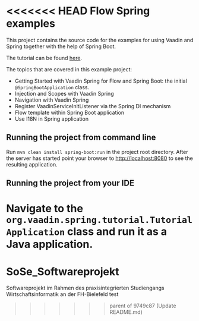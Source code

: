 <<<<<<< HEAD
Flow Spring examples
======================

This project contains the source code for the examples for using Vaadin and Spring together with the help of Spring Boot.

The tutorial can be found [here](https://vaadin.com/docs/v14/flow/spring/tutorial-spring-basic.html).

The topics that are covered in this example project:
* Getting Started with Vaadin Spring for Flow and Spring Boot: the initial `@SpringBootApplication` class.
* Injection and Scopes with Vaadin Spring
* Navigation with Vaadin Spring
* Register VaadinServiceInitListener via the Spring DI mechanism
* Flow template within Spring Boot application
* Use I18N in Spring application

## Running the project from command line

Run `mvn clean install spring-boot:run` in the project root directory. After the server has started point your browser to [http://localhost:8080](http://localhost:8080) to see the resulting application.

## Running the project from your IDE

Navigate to the `org.vaadin.spring.tutorial.TutorialApplication` class and run it as a Java application.
=======
# SoSe_Softwareprojekt
Softwareprojekt im Rahmen des praxisintegrierten Studiengangs Wirtschaftsinformatik an der FH-Bielefeld
test
>>>>>>> parent of 9749c87 (Update README.md)
